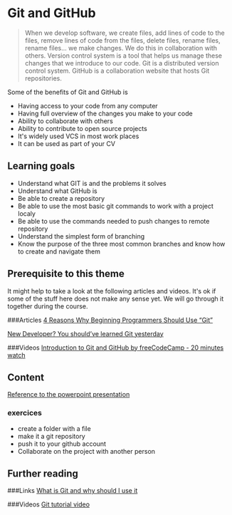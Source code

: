 # Git and GitHub
<!-- Short introduction describing this topic -->
> When we develop software, we create files, add lines of code to the files, remove lines of code from the files, delete files, rename files, rename files... we make changes.
We do this in collaboration with others. Version control system is a tool that helps us manage these changes that we introduce to our code.
Git is a distributed version control system. GitHub is a collaboration website that hosts Git repositories.


<!-- why it is relevant for the student(context) -->

Some of the benefits of Git and GitHub is
* Having access to your code from any computer
* Having full overview of the changes you make to your code
* Ability to collaborate with others
* Ability to contribute to open source projects
* It's widely used VCS in most work places
* It can be used as part of your CV
<!-- Describe how this course fits the parent module -->
<!-- Describe how this course fits the program -->
## Learning goals
<!-- Maybe some more text, if not already described above. Or just directly a list of:-->

* Understand what GIT is and the problems it solves
* Understand what GitHub is
* Be able to create a repository
* Be able to use the most basic git commands to work with a project localy
* Be able to use the commands needed to push changes to remote repository
* Understand the simplest form of branching
* Know the purpose of the three most common branches and know how to create and navigate them


## Prerequisite to this theme
<!-- > It might be a text with a link to a previous course
Or a list of:
* concepts or techniques to master before this course
* and some more ...
And some link to what might be read before:
* [Lecture 1](https://github.com/WeIgniteTech/the-weignitetech-program/a-topic/lecture-1/page-does-not-exist-yet) -->
It might help to take a look at the following articles and videos.
It's ok if some of the stuff here does not make any sense yet. We will go through it together during the course.

###Articles
[4 Reasons Why Beginning Programmers Should Use “Git”](https://medium.com/swlh/git-as-the-newbies-learning-steroid-963a2146220b)

[New Developer? You should’ve learned Git yesterday](https://codeburst.io/number-one-piece-of-advice-for-new-developers-ddd08abc8bfa)

###Videos
[Introduction to Git and GitHub by freeCodeCamp - 20 minutes watch](https://www.youtube.com/watch?v=vR-y_2zWrIE&list=PLWKjhJtqVAbkFiqHnNaxpOPhh9tSWMXIF)

## Content
<!-- > Give some idea of duration and amount of work .
The content can be written directly in this `README.md` file or [somewhere else](https://github.com/WeIgniteTech/the-weignitetech-program/a-topic/a-topic/page-does-not-exist-yet)
It is good practice to add some in-class practical *exercices* for a topic. -->

[Reference to the powerpoint presentation]()

### exercices
* create a folder with a file
* make it a git repository
* push it to your github account
* Collaborate on the project with another person

## Further reading
<!-- Optional content> -->

###Links
[What is Git and why should I use it](https://www.quora.com/What-is-git-and-why-should-I-use-it)

###Videos
[Git tutorial video](https://www.youtube.com/watch?time_continue=720&v=xuB1Id2Wxak)


<!--
[roadmap](https://hackernoon.com/the-2018-devops-roadmap-31588d8670cb )
[roadmap-whole](https://github.com/kamranahmedse/developer-roadmap )

##Example from HYF
* Have an understanding of problems for developers working together on software
* Have an understanding of the need for version control software
* Have an understanding of what GIT is and what problem it solves.
* Understand what a commit is and how it represents a certain unit of work
* Know how to create a new repository using clone and init
* Know how to add / remove files to that new repository
* Know how to commit and push files in that new repository.
* Have an understanding of branches and how they can be used.
* Know what a remote is and know how to retrieve remote information from git:
* git remote [show] [-v] [-vv]
* Know what the difference between the three types of branches are.
* Know how to navigate between branches and what git commands to use for them.
* Have an understanding of what HEAD means.
* Have an understanding of pull requests and forking workflow.
-->